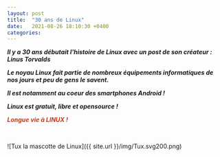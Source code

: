 ```yaml
---
layout: post
title:  "30 ans de Linux"
date:   2021-08-26 18:10:30 +0400
categories: 
---
```


***Il y a 30 ans débutait l'histoire de Linux avec un post de son créateur : Linus Torvalds***

***Le noyau Linux fait partie de nombreux équipements informatiques de nos jours et peu de gens le savent.***

***Il est notamment au coeur des smartphones Android !***

***Linux est gratuit, libre et opensource !*** 

<span style="color: #d03614">***Longue vie à LINUX !***</span>

<br>

![Tux la mascotte de Linux]({{ site.url }}/img/Tux.svg200.png)